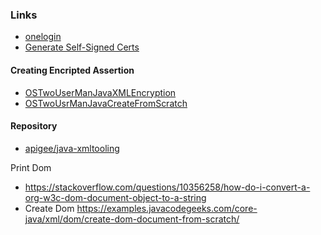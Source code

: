 

### Links
* [onelogin](https://www.samltool.com/generic_sso_res.php)
* [Generate Self-Signed Certs](https://www.samltool.com/self_signed_certs.php)

#### Creating Encripted Assertion 
* [OSTwoUserManJavaXMLEncryption](https://wiki.shibboleth.net/confluence/display/OpenSAML/OSTwoUserManJavaXMLEncryption)
* [OSTwoUsrManJavaCreateFromScratch](https://wiki.shibboleth.net/confluence/display/OpenSAML/OSTwoUsrManJavaCreateFromScratch)

#### Repository 
* [apigee/java-xmltooling](https://github.com/apigee/java-xmltooling/blob/master/RELEASE-NOTES.txt)


Print Dom
* https://stackoverflow.com/questions/10356258/how-do-i-convert-a-org-w3c-dom-document-object-to-a-string
* Create Dom
https://examples.javacodegeeks.com/core-java/xml/dom/create-dom-document-from-scratch/